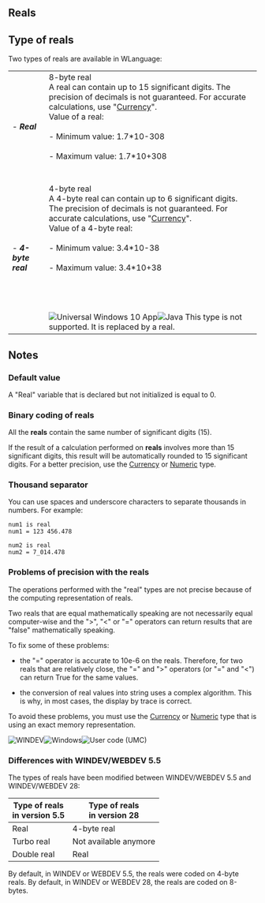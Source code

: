 
## Reals
			



<a name="NOTE1"></a>
<a name="NOTE1_1"></a>


## Type of reals
<a name="type_reals_ELTTEXTE000197"></a>
Two types of reals are available in WLanguage: 


|   |   |
| --- | --- |
| <br><br>- ***Real***<br><br><br> | 8-byte real<br>A real can contain up to 15 significant digits. The precision of decimals is not guaranteed. For accurate calculations, use "[Currency](../Motscles/1514043.md)".<br>Value of a real:<br><br>- Minimum value: 1.7\*10-308<br><br>- Maximum value: 1.7\*10+308<br><br><br> |
| <br><br>- ***4-byte real***<br><br><br> | 4-byte real<br>A 4-byte real can contain up to 6 significant digits. The precision of decimals is not guaranteed. For accurate calculations, use "[Currency](../Motscles/1514043.md)".<br>Value of a 4-byte real:<br><br>- Minimum value: 3.4\*10-38<br><br>- Maximum value: 3.4\*10+38<br><br><br><br><br>![Universal Windows 10 App](https://doc.pcsoft.fr/ext/images/us/UNIVERSALAPP.png)![Java](https://doc.pcsoft.fr/ext/images/us/JAVA.png) This type is not supported. It is replaced by a real. |



<a name="NOTE2"></a>
<a name="NOTE2_1"></a>


## Notes
<a name="notes_ELTTEXTE000221"></a>


### Default value
<a name="default_value_ELTPARAGRAPHE000051"></a>

A "Real" variable that is declared but not initialized is equal to 0.
<a name="NOTE2_2"></a>


### Binary coding of reals
<a name="binary_coding_reals_ELTPARAGRAPHE000058"></a>

All the **reals** contain the same number of significant digits (15).

If the result of a calculation performed on **reals** involves more than 15 significant digits, this result will be automatically rounded to 15 significant digits. For a better precision, use the [Currency](../Motscles/1514043.md) or [Numeric](../Motscles/1514072.md) type.




<a name="NOTE2_03"></a>


### Thousand separator
<a name="thousand_separator_ELTPARAGRAPHE000076"></a>

You can use spaces and underscore characters to separate thousands in numbers. For example: 

```wl
num1 is real
num1 = 123 456.478

num2 is real
num2 = 7_014.478
```





<a name="NOTE2_3"></a>


### Problems of precision with the reals
<a name="problems_precision_with_the_reals_ELTPARAGRAPHE000086"></a>

The operations performed with the "real" types are not precise because of the computing representation of reals.

Two reals that are equal mathematically speaking are not necessarily equal computer-wise and the "&gt;", "&lt;" or "=" operators can return results that are "false" mathematically speaking.

To fix some of these problems:

- the "=" operator is accurate to 10e-6 on the reals. Therefore, for two reals that are relatively close, the "=" and "&gt;" operators (or "=" and "&lt;") can return True for the same values.

- the conversion of real values into string uses a complex algorithm. This is why, in most cases, the display by trace is correct.




To avoid these problems, you must use the [Currency](../Motscles/1514043.md) or [Numeric](../Motscles/1514072.md) type that is using an exact memory representation. 
<a name="NOTE2_4"></a>




<a name="NOTE2_5"></a>
![WINDEV](https://doc.pcsoft.fr/ext/images/us/WD.png)![Windows](https://doc.pcsoft.fr/ext/images/us/WINDOWS.png)![User code (UMC)](https://doc.pcsoft.fr/ext/images/us/MCU.png) 

### Differences with WINDEV/WEBDEV 5.5
<a name="differences_with_windevwebdev_55_ELTPARAGRAPHE000120"></a>

The types of reals have been modified between WINDEV/WEBDEV 5.5 and WINDEV/WEBDEV 28:

| Type of reals <br>in version 5.5 | Type of reals <br>in version 28 |
| --- | --- |
| Real | 4-byte real |
| Turbo real | Not available anymore |
| Double real | Real |

By default, in WINDEV or WEBDEV 5.5, the reals were coded on 4-byte reals. By default, in WINDEV or WEBDEV 28, the reals are coded on 8-bytes.


